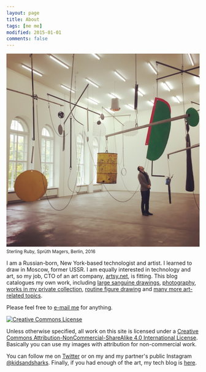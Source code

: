 ```yaml
---
layout: page
title: About
tags: [me me]
modified: 2015-01-01
comments: false
---
```

<img src='/images/about/db-sterling-ruby.jpg'>
<br><small>Sterling Ruby, Sprüth Magers, Berlin, 2016</small>

I am a Russian-born, New York-based technologist and artist. I learned to draw in Moscow, former USSR. I am equally interested in technology and art, so my job, CTO of an art company, [artsy.net](https://www.artsy.net), is fitting. This blog catalogues my own work, including [large sanguine drawings](/2015/01/02/large-sanguine-drawings.html), [photography](/2015/01/01/photography.html), [works in my private collection](/tags/private%20collection/), [routine figure drawing](/tags/drawing/) and [many more art-related topics](/tags/).

Please feel free to <a href="mailto:dblock@dblock.org">e-mail me</a> for anything.

<div class='license'>
  <a rel="license" href="http://creativecommons.org/licenses/by-nc-sa/4.0/"><img alt="Creative Commons License" style="border-width:0" src="https://i.creativecommons.org/l/by-nc-sa/4.0/88x31.png" /></a>
</div>

Unless otherwise specified, all work on this site is licensed under a <a rel="license" href="http://creativecommons.org/licenses/by-nc-sa/4.0/">Creative Commons Attribution-NonCommercial-ShareAlike 4.0 International License</a>. Basically you can use my images with attribution for non-commercial work.

You can follow me on [Twitter](https://twitter.com/dblockdotorg) or on my and my partner's public Instagram [@kidsandsharks](https://instagram.com/kidsandsharks). Finally, if you had enough of the art, my tech blog is [here](http://code.dblock.org).

